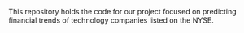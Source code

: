 This repository holds the code for our project focused on predicting financial trends of technology companies listed on the NYSE.

